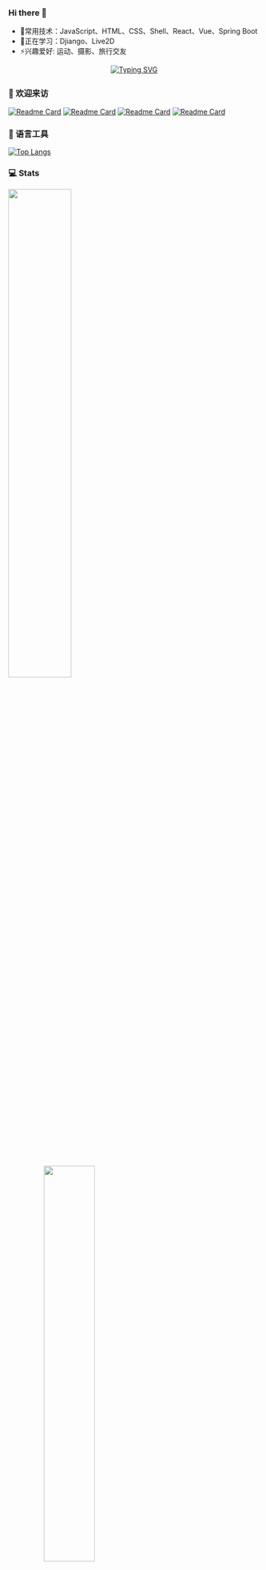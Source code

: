<!--
**juemuel/juemuel** is a ✨ _special_ ✨ repository because its `README.md` (this file) appears on your GitHub profile.

Here are some ideas to get you started:

- 🔭 I’m currently working on ...
- 👯 I’m looking to collaborate on ...
- 🤔 I’m looking for help with ...
- 💬 Ask me about ...
- 📫 How to reach me: ...
- 😄 Pronouns: ...

-->
### Hi there 👋
- 🔬常用技术：JavaScript、HTML、CSS、Shell、React、Vue、Spring Boot
- 🌱正在学习：Djiango、Live2D
- ⚡️兴趣爱好: 运动、摄影、旅行交友

<div align="center">

[![Typing SVG](https://readme-typing-svg.herokuapp.com?font=Fira+Code&center=true&vCenter=true&pause=1000&width=1000&lines=Fret+not+over+bygones,+the+forward+journey+take.+)](https://git.io/typing-svg)
<img src="https://camo.githubusercontent.com/82291b0fe831bfc6781e07fc5090cbd0a8b912bb8b8d4fec0696c881834f81ac/68747470733a2f2f70726f626f742e6d656469612f394575424971676170492e676966"
width="800"  height="3">
</div>

<!--
- Github访客统计模块，具体内容见https://github.com/anuraghazra/github-readme-stats
- 公开的域名：github-readme-stats.vercel.app 我的域名：github-readme-stats-q65dvdbmh-juemuel.vercel.app
- page_id=配置如下
- For README.md file, use ${your.username}.${your.repo.id}
- ![visitors](https://visitor-badge.laobi.icu/badge?page_id=juemuel.juemuel)
- For Issue body, use ${your.username}.${your.repo.id}.issue.${issue.id},
-->

### 👋 欢迎来访
<!--
- 仓库卡片模块
- show_owner=true,同时展示git仓库的所有者
- bg_color=#E76444,#A05689
-->
[![Readme Card](https://github-readme-stats-q65dvdbmh-juemuel.vercel.app/api/pin/?username=juemuel&show_owner=true&repo=magic_kit)](https://github.com/juemuel/magic_kit)
[![Readme Card](https://github-readme-stats-q65dvdbmh-juemuel.vercel.app/api/pin/?username=juemuel&show_owner=true&repo=Kob-of-Game)](https://github.com/juemuel/Kob-of-Game)
[![Readme Card](https://github-readme-stats-q65dvdbmh-juemuel.vercel.app/api/pin/?username=juemuel&show_owner=true&repo=share_stack)](https://github.com/juemuel/share_stack)
[![Readme Card](https://github-readme-stats-q65dvdbmh-juemuel.vercel.app/api/pin/?username=juemuel&show_owner=true&repo=share_stack)](https://github.com/juemuel/learning_stack)

### 🔧 语言工具
<!--
- 语言模块，具体内容见https://github.com/anuraghazra/github-readme-stats
- hide=javascript,html等，可以隐藏某些语言
-->
[![Top Langs](https://github-readme-stats-q65dvdbmh-juemuel.vercel.app/api/top-langs/?username=juemuel&layout=compact&hide=java)](https://github.com/anuraghazra/github-readme-stats)

### 💻 Stats
<!--
- Github统计模块，具体内容见https://github.com/anuraghazra/github-readme-stats ，另一个网站未知
- hide=contribs,prs，等可以隐藏某些统计数
- count_private=true，可以统计私人提交数
- show_icons=true，可以显示图标
- theme=dark｜radical等，可以设置主题样式
- bg_color=DEG,#~,#~等，可以自定义渐变色
-->
<div>
  <img style="display:inline-block;width:50%;" src="https://github-readme-stats-q65dvdbmh-juemuel.vercel.app/api?username=juemuel&count_private=true&hide=contribs,prs&show_icons=true&icon_color=FFFFFF&title_color=FFFFFF&text_color=FFFFFF&bg_color=DEG,E76444,A05689" >
  <img style="display:inline-block;width:45%;margin-left:14%" src="https://github-readme-activity-graph.cyclic.app/graph?username=juemuel&theme=vue&area=true" >
  <img style="width:95%" src="https://ghchart.rshah.org/ff5566/juemuel" alt="juemuel's Github chart" />
</div>





